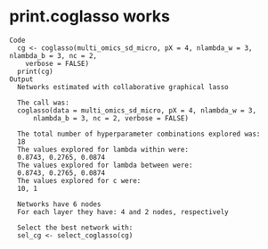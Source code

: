 # print.coglasso works

    Code
      cg <- coglasso(multi_omics_sd_micro, pX = 4, nlambda_w = 3, nlambda_b = 3, nc = 2,
        verbose = FALSE)
      print(cg)
    Output
      Networks estimated with collaborative graphical lasso
      
      The call was:
      coglasso(data = multi_omics_sd_micro, pX = 4, nlambda_w = 3, 
          nlambda_b = 3, nc = 2, verbose = FALSE)
      
      The total number of hyperparameter combinations explored was:
      18
      The values explored for lambda within were:
      0.8743, 0.2765, 0.0874
      The values explored for lambda between were:
      0.8743, 0.2765, 0.0874
      The values explored for c were:
      10, 1
      
      Networks have 6 nodes
      For each layer they have: 4 and 2 nodes, respectively
      
      Select the best network with:
      sel_cg <- select_coglasso(cg)

